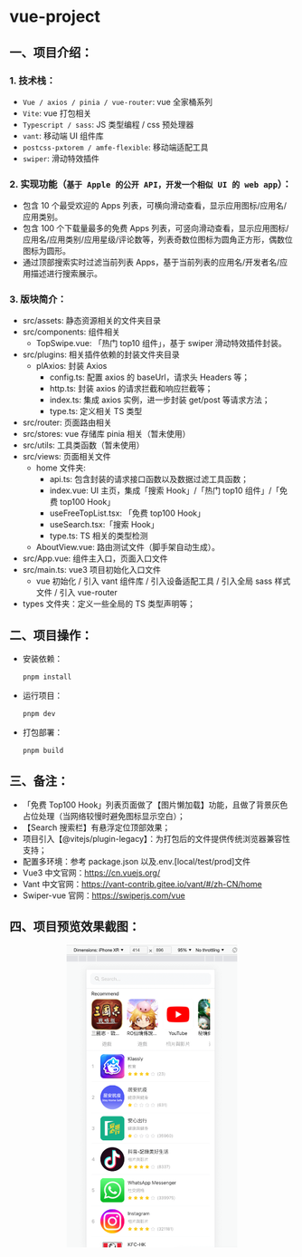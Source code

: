# vue-project

## 一、项目介绍：

### 1. 技术栈：

- `Vue / axios / pinia / vue-router`: vue 全家桶系列
- `Vite`: vue 打包相关
- `Typescript / sass`: JS 类型编程 / css 预处理器
- `vant`: 移动端 UI 组件库
- `postcss-pxtorem / amfe-flexible`: 移动端适配工具
- `swiper`: 滑动特效插件

### 2. 实现功能（`基于 Apple 的公开 API，开发一个相似 UI 的 web app`）：

- 包含 10 个最受欢迎的 Apps 列表，可横向滑动查看，显示应用图标/应用名/应用类别。
- 包含 100 个下载量最多的免费 Apps 列表，可竖向滑动查看，显示应用图标/应用名/应用类别/应用星级/评论数等，列表奇数位图标为圆角正方形，偶数位图标为圆形。
- 通过顶部搜索实时过滤当前列表 Apps，基于当前列表的应用名/开发者名/应用描述进行搜索展示。

### 3. 版块简介：

- src/assets: 静态资源相关的文件夹目录
- src/components: 组件相关
  - TopSwipe.vue: 「热门 top10 组件」，基于 swiper 滑动特效插件封装。
- src/plugins: 相关插件依赖的封装文件夹目录
  - plAxios: 封装 Axios
    - config.ts: 配置 axios 的 baseUrl，请求头 Headers 等；
    - http.ts: 封装 axios 的请求拦截和响应拦截等；
    - index.ts: 集成 axios 实例，进一步封装 get/post 等请求方法；
    - type.ts: 定义相关 TS 类型
- src/router: 页面路由相关
- src/stores: vue 存储库 pinia 相关（暂未使用）
- src/utils: 工具类函数（暂未使用）
- src/views: 页面相关文件
  - home 文件夹:
    - api.ts: 包含封装的请求接口函数以及数据过滤工具函数；
    - index.vue: UI 主页，集成「搜索 Hook」/「热门 top10 组件」/「免费 top100 Hook」
    - useFreeTopList.tsx: 「免费 top100 Hook」
    - useSearch.tsx:「搜索 Hook」
    - type.ts: TS 相关的类型检测
  - AboutView.vue: 路由测试文件（脚手架自动生成）。
- src/App.vue: 组件主入口，页面入口文件
- src/main.ts: vue3 项目初始化入口文件
  - vue 初始化 / 引入 vant 组件库 / 引入设备适配工具 / 引入全局 sass 样式文件 / 引入 vue-router
- types 文件夹：定义一些全局的 TS 类型声明等；

## 二、项目操作：

- 安装依赖：

  ```sh
  pnpm install
  ```

- 运行项目：

  ```sh
  pnpm dev
  ```

- 打包部署：

  ```sh
  pnpm build
  ```

## 三、备注：

- 「免费 Top100 Hook」列表页面做了【图片懒加载】功能，且做了背景灰色占位处理（当网络较慢时避免图标显示空白）；
- 【Search 搜索栏】有悬浮定位顶部效果；
- 项目引入【@vitejs/plugin-legacy】：为打包后的文件提供传统浏览器兼容性支持；
- 配置多环境：参考 package.json 以及.env.[local/test/prod]文件
- Vue3 中文官网：https://cn.vuejs.org/
- Vant 中文官网：https://vant-contrib.gitee.io/vant/#/zh-CN/home
- Swiper-vue 官网：https://swiperjs.com/vue

## 四、项目预览效果截图：

<div align="center">
    <img src=./cover.png width=60% />
</div>
